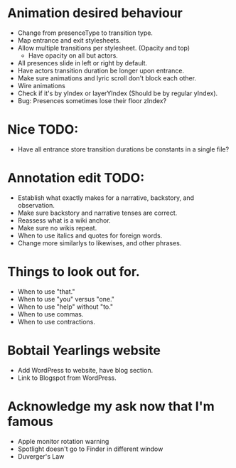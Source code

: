 # Animation desired behaviour
* Change from presenceType to transition type.
* Map entrance and exit stylesheets.
* Allow multiple transitions per stylesheet. (Opacity and top)
    * Have opacity on all but actors.
* All presences slide in left or right by default.
* Have actors transition duration be longer upon entrance.
* Make sure animations and lyric scroll don't block each other.
* Wire animations
* Check if it's by yIndex or layerYIndex (Should be by regular yIndex).
* Bug: Presences sometimes lose their floor zIndex?

# Nice TODO:
* Have all entrance store transition durations be constants in a single file?

# Annotation edit TODO:
* Establish what exactly makes for a narrative, backstory, and observation.
* Make sure backstory and narrative tenses are correct.
* Reassess what is a wiki anchor.
* Make sure no wikis repeat.
* When to use italics and quotes for foreign words.
* Change more similarlys to likewises, and other phrases.

# Things to look out for.
* When to use "that."
* When to use "you" versus "one."
* When to use "help" without "to."
* When to use commas.
* When to use contractions.

# Bobtail Yearlings website
* Add WordPress to website, have blog section.
* Link to Blogspot from WordPress.

# Acknowledge my ask now that I'm famous
* Apple monitor rotation warning
* Spotlight doesn't go to Finder in different window
* Duverger's Law
